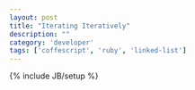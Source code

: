 ```yaml
---
layout: post
title: "Iterating Iteratively"
description: ""
category: 'developer'
tags: ['coffescript', 'ruby', 'linked-list']
---
```

{% include JB/setup %}

<script src="https://gist.github.com/rudolph9/6953584.js"></script>
<script>doucment.write("")</script>

